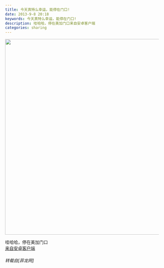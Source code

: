```yaml
---
title: 今天真特么幸运，能停在门口!
date: 2013-9-8 20:18
keywords: 今天真特么幸运，能停在门口!
description: 哇哈哈，停在美加门口来自安卓客户端
categories: sharing
---
```

<td class="t_f" id="postmessage_46265">


<img aid="18744" class="zoom" data-cf-modified-faa06fe517e8ed134ad0403f-="" file="data/attachment/forum/201309/08/20130908201717_34131.jpg" id="aimg_18744" inpost="1" onclick="" onmouseover="" src="http://www.flw.ph/data/attachment/forum/201309/08/20130908201717_34131.jpg" width="640" zoomfile="data/attachment/forum/201309/08/20130908201717_34131.jpg"/>


哇哈哈，停在美加门口<br/>
<a href="http://www.flw.ph//mobcent/download/down.php" target="_blank">来自安卓客户端</a></td>
###### 转载自[菲龙网]
